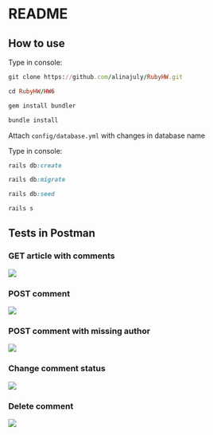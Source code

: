 # README

## How to use
Type in console:

```ruby
git clone https://github.com/alinajuly/RubyHW.git
```

```ruby
cd RubyHW/HW6
````

```ruby
gem install bundler
```
```ruby
bundle install
```

Attach ```config/database.yml``` with changes in database name

Type in console:

```ruby
rails db:create
```

```ruby
rails db:migrate
```

```ruby
rails db:seed
```

```ruby
rails s
```

## Tests in Postman

### GET article with comments
![](/home/haidamac/Pictures/hw6_get.png)

### POST comment
![](/home/haidamac/Pictures/hw6_post.png)

### POST comment with missing author
![](/home/haidamac/Pictures/hw6_post_missing_author.png)

### Change comment status
![](/home/haidamac/Pictures/hw6_patch.png)

### Delete comment
![](/home/haidamac/Pictures/hw6_delete.png)


